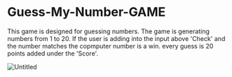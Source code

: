 # Guess-My-Number-GAME


This game is designed for guessing numbers. The game is generating numbers from 1 to 20. If the user is adding into the input above 'Check' and the number matches the copmputer number is a win. every guess is 20 points added under the 'Score'.


![Untitled](https://user-images.githubusercontent.com/92254819/220935535-9d9caa05-5cfa-44a6-83e5-1f61d1d69196.png)

